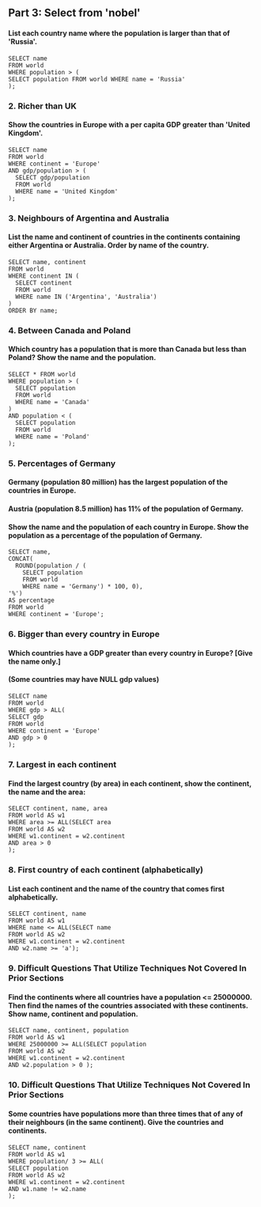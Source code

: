## Part 3: Select from 'nobel'

#### List each country name where the population is larger than that of 'Russia'.

```
SELECT name
FROM world
WHERE population > (
SELECT population FROM world WHERE name = 'Russia'
);
```
### 2. Richer than UK

#### Show the countries in Europe with a per capita GDP greater than 'United Kingdom'.

```
SELECT name
FROM world
WHERE continent = 'Europe'
AND gdp/population > (
  SELECT gdp/population
  FROM world
  WHERE name = 'United Kingdom'
);
```
### 3. Neighbours of Argentina and Australia

#### List the name and continent of countries in the continents containing either Argentina or Australia. Order by name of the country.

```
SELECT name, continent
FROM world
WHERE continent IN (
  SELECT continent
  FROM world
  WHERE name IN ('Argentina', 'Australia')
)
ORDER BY name;
```
### 4. Between Canada and Poland

#### Which country has a population that is more than Canada but less than Poland? Show the name and the population.

```
SELECT * FROM world
WHERE population > (
  SELECT population
  FROM world
  WHERE name = 'Canada'
)
AND population < (
  SELECT population
  FROM world
  WHERE name = 'Poland'
);
```

### 5. Percentages of Germany

#### Germany (population 80 million) has the largest population of the countries in Europe.

#### Austria (population 8.5 million) has 11% of the population of Germany.

#### Show the name and the population of each country in Europe. Show the population as a percentage of the population of Germany.

```
SELECT name,
CONCAT(
  ROUND(population / (
    SELECT population
    FROM world
    WHERE name = 'Germany') * 100, 0),
'%') 
AS percentage
FROM world
WHERE continent = 'Europe';
```
### 6. Bigger than every country in Europe

#### Which countries have a GDP greater than every country in Europe? [Give the name only.]

#### (Some countries may have NULL gdp values)

```
SELECT name
FROM world
WHERE gdp > ALL(
SELECT gdp
FROM world
WHERE continent = 'Europe'
AND gdp > 0
);
```

### 7. Largest in each continent

#### Find the largest country (by area) in each continent, show the continent, the name and the area:

```
SELECT continent, name, area
FROM world AS w1
WHERE area >= ALL(SELECT area
FROM world AS w2
WHERE w1.continent = w2.continent
AND area > 0
);
```
### 8. First country of each continent (alphabetically)

#### List each continent and the name of the country that comes first alphabetically.

```
SELECT continent, name
FROM world AS w1
WHERE name <= ALL(SELECT name
FROM world AS w2
WHERE w1.continent = w2.continent
AND w2.name >= 'a');
```
### 9. Difficult Questions That Utilize Techniques Not Covered In Prior Sections

#### Find the continents where all countries have a population <= 25000000. Then find the names of the countries associated with these continents. Show name, continent and population.

```
SELECT name, continent, population
FROM world AS w1
WHERE 25000000 >= ALL(SELECT population
FROM world AS w2
WHERE w1.continent = w2.continent
AND w2.population > 0 );
```
### 10. Difficult Questions That Utilize Techniques Not Covered In Prior Sections

#### Some countries have populations more than three times that of any of their neighbours (in the same continent). Give the countries and continents.

```
SELECT name, continent
FROM world AS w1
WHERE population/ 3 >= ALL(
SELECT population
FROM world AS w2
WHERE w1.continent = w2.continent
AND w1.name != w2.name
);
```